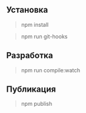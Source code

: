 ## Установка


> npm install

> npm run git-hooks


## Разработка

> npm run compile:watch


## Публикация

> npm publish